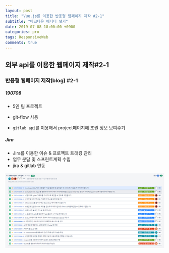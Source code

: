 ```yaml
---
layout: post
title: "Vue.js를 이용한 반응형 웹페이지 제작 #2-1"
subtitle: "마크다운 에디터 넣기"
date: 2019-07-08 18:00:00 +0900
categories: pro
tags: ResponsiveWeb
comments: true
---
```


## 외부 api를 이용한 웹페이지 제작#2-1



### 반응형 웹페이지 제작(blog) #2-1



##### 190708

- 5인 팀 프로젝트
- git-flow 사용

- `gitlab api`를 이용해서 project페이지에 조원 정보 보여주기

##### Jira

- Jira를 이용한 이슈 & 프로젝트 트래킹 관리
- 업무 분담 및 스프린트계획 수립
- jira & gitlab 연동

![jira7](/img/in-post/jira7.PNG)



 



